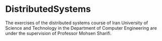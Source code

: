 # DistributedSystems
The exercises of the distributed systems course of Iran University of Science and Technology in the Department of Computer Engineering are under the supervision of Professor Mohsen Sharifi.
